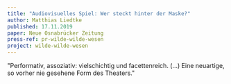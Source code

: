 ```yaml
---
title: "Audiovisuelles Spiel: Wer steckt hinter der Maske?"
author: Matthias Liedtke
published: 17.11.2019
paper: Neue Osnabrücker Zeitung
press-ref: pr-wilde-wilde-wesen
project: wilde-wilde-wesen
---
```


"Performativ, assoziativ: vielschichtig und facettenreich. (...) Eine neuartige, so vorher nie gesehene Form des Theaters."
